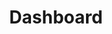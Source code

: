 ---
layout: admintemplate3
title: Dashboard
class: login
permalink: /admin/mail.html
stylesheet: ../css/mail.min.css
---